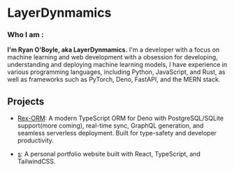 # LayerDynmamics


### Who I am : 

**I'm Ryan O'Boyle, aka LayerDynmamics.** I'm a developer with a focus on machine learning and web development with a obsession for developing, understanding and deploying machine learning models, I have experience in various programming languages, including Python, JavaScript, and Rust, as well as frameworks such as PyTorch, Deno, FastAPI, and the MERN stack.

## Projects

- [Rex-ORM](https://github.com/LayerDynamics/rex-orm): A modern TypeScript ORM for Deno with PostgreSQL/SQLite support(more coming), real-time sync, GraphQL generation, and seamless serverless deployment. Built for type-safety and developer productivity.

- [s](https://github.com/LayerDynamics/LayerDynamics): A personal portfolio website built with React, TypeScript, and TailwindCSS.